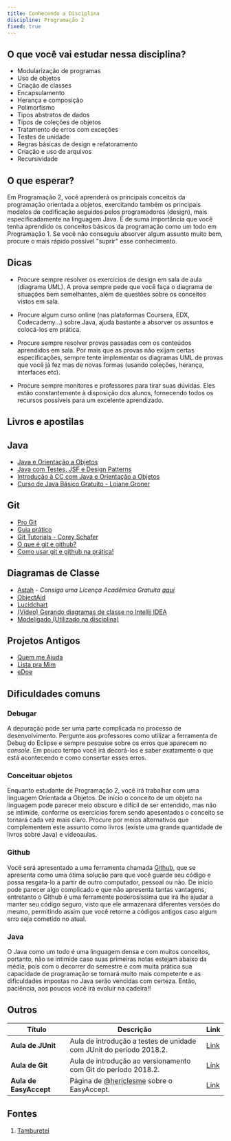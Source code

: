 ```yaml
---
title: Conhecendo a Disciplina
discipline: Programação 2
fixed: true
---
```


## O que você vai estudar nessa disciplina?

- Modularização de programas
- Uso de objetos
- Criação de classes
- Encapsulamento
- Herança e composição
- Polimorfismo
- Tipos abstratos de dados
- Tipos de coleções de objetos
- Tratamento de erros com exceções
- Testes de unidade
- Regras básicas de design e refatoramento
- Criação e uso de arquivos
- Recursividade


## O que esperar?
Em Programação 2, você aprenderá os principais conceitos da programação orientada a objetos, exercitando também os principais modelos de codificação seguidos pelos programadores (design), mais especificadamente na linguagem Java. É de suma importância que você tenha aprendido os conceitos básicos da programação como um todo em Programação 1. Se você não conseguiu absorver algum assunto muito bem, procure o mais rápido possível "suprir" esse conhecimento.

## Dicas
- Procure sempre resolver os exercícios de design em sala de aula (diagrama UML). A prova sempre pede que você faça o diagrama de situações bem semelhantes, além de questões sobre os conceitos vistos em sala.

- Procure algum curso online (nas plataformas Coursera, EDX, Codecademy...) sobre Java, ajuda bastante a absorver os assuntos e colocá-los em prática.

- Procure sempre resolver provas passadas com os conteúdos aprendidos em sala. Por mais que as provas não exijam certas especificações, sempre tente implementar os diagramas UML de provas que você já fez mas de novas formas (usando coleções, herança, interfaces etc).

- Procure sempre monitores e professores para tirar suas dúvidas. Eles estão constantemente à disposição dos alunos, fornecendo todos os recursos possíveis para um excelente aprendizado.

## Livros e apostilas

## Java

- [Java e Orientação a Objetos](https://www.caelum.com.br/apostila-java-orientacao-objetos/)
- [Java com Testes, JSF e Design Patterns](https://www.caelum.com.br/apostila-java-testes-jsf-web-services-design-patterns/)
- [Introdução à CC com Java e Orientação a Objetos](https://www.caelum.com.br/apostila-java-orientacao-objetos/)
- [Curso de Java Básico Gratuito - Loiane Groner](https://www.youtube.com/playlist?list=PLGxZ4Rq3BOBq0KXHsp5J3PxyFaBIXVs3r)  

## Git

- [Pro Git](https://git-scm.com/book/pt-br/v2)
- [Guia prático](http://rogerdudler.github.io/git-guide/index.pt_BR.html)
- [Git Tutorials - Corey Schafer](https://www.youtube.com/playlist?list=PL-osiE80TeTuRUfjRe54Eea17-YfnOOAx)
- [O que é git e github?](https://www.youtube.com/watch?v=DqTITcMq68k)
- [Como usar git e github na prática!](https://www.youtube.com/watch?v=UBAX-13g8OM)

## Diagramas de Classe
- [Astah](http://astah.net/download) - *Consiga uma Licença Acadêmica Gratuita [aqui](http://astah.net/student-license-request)*
- [ObjectAid](http://www.objectaid.com/)
- [Lucidchart](https://www.lucidchart.com/pages/pt)
- [(Vídeo) Gerando diagramas de classe no Intellij IDEA](https://www.youtube.com/watch?v=7nAywvEo2q4)
- [Modeligado (Utilizado na disciplina)](https://matheusgr.github.io/modeligado/edit.html)

## Projetos Antigos
- [Quem me Ajuda](https://github.com/lucasmedeiros/QuemMeAjuda)
- [Lista pra Mim](https://github.com/thayannevls/ListaPraMim)
- [eDoe](https://github.com/AntonioNtV/projeto-lp2-edoe)


## Dificuldades comuns


### Debugar
A depuração pode ser uma parte complicada no processo de desenvolvimento. Pergunte aos professores como utilizar a ferramenta de Debug do Eclipse e sempre pesquise sobre os erros que aparecem no *console*. Em pouco tempo você irá decorá-los e saber exatamente o que está acontecendo e como consertar esses erros.

### Conceituar objetos
Enquanto estudante de Programação 2, você irá trabalhar com uma linguagem Orientada a Objetos. De início o conceito de um objeto na linguagem pode parecer meio obscuro e difícil de ser entendido, mas não se intimide, conforme os exercícios forem sendo apesentados o conceito se tornará cada vez mais claro. Procure por meios alternativos que complementem este assunto como livros (existe uma grande quantidade de livros sobre Java) e videoaulas.

### Github
Você será apresentado a uma ferramenta chamada [Github](https://github.com/), que se apresenta como uma ótima solução para que você guarde seu código e possa resgata-lo a partir de outro computador, pessoal ou não. De início pode parecer algo complicado e que não apresenta tantas vantagens, entretanto o Github é uma ferramente poderosíssima que irá lhe ajudar a manter seu código seguro, visto que ele armazenará diferentes versões do mesmo, permitindo assim que você retorne a códigos antigos caso algum erro seja cometido no atual.

### Java
O Java como um todo é uma linguagem densa e com muitos conceitos, portanto, não se intimide caso suas primeiras notas estejam abaixo da média, pois com o decorrer do semestre e com muita prática sua capacidade de programação se tornará muito mais competente e as dificuldades impostas no Java serão vencidas com certeza. Então, paciência, aos poucos você irá evoluir na cadeira!!



## Outros

Título | Descrição | Link
------ | --------- | ----
**Aula de JUnit** | Aula de introdução a testes de unidade com JUnit do período 2018.2. | [Link](https://goo.gl/xUgW8C)
**Aula de Git** | Aula de introdução ao versionamento com Git do período 2018.2. | [Link](https://goo.gl/oTyz3M)
**Aula de EasyAccept** | Página de [@hericlesme](https://github.com/hericlesme) sobre o EasyAccept. | [Link](https://goo.gl/vSMJbH)

## Fontes 

1. <a href= "https://github.com/OpenDevUFCG/Tamburetei" target="_blank"> Tamburetei </a>

